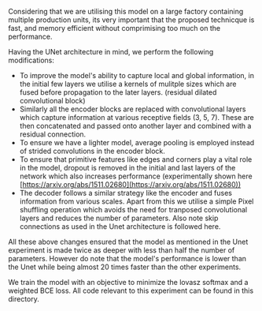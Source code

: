 Considering that we are utilising this model on a large factory containing multiple production units, its very important that the proposed technicque is fast, and memory efficient without comprimising too much on the performance. 

Having the UNet architecture in mind, we perform the following modifications:
- To improve the model's ability to capture local and global information, in the initial few layers we utilise a kernels of mulitple sizes which are fused before propagation to the later layers. (residual dilated convolutional block)
- Similarly all the encoder blocks are replaced with convolutional layers which capture information at various receptive fields (3, 5, 7). These are then concatenated and passed onto another layer and combined with a residual connection.
- To ensure we have a lighter model, average pooling is employed instead of strided convolutions in the encoder block.
- To ensure that primitive features like edges and corners play a vital role in the model, dropout is removed in the initial and last layers of the network which also increases performance (experimentally shown here [https://arxiv.org/abs/1511.02680](https://arxiv.org/abs/1511.02680))
- The decoder follows a similar strategy like the encoder and fuses information from various scales. Apart from this we utilise a simple Pixel shuffling operation which avoids the need for tranposed convolutional layers and reduces the number of parameters. Also note skip connections as used in the Unet architecture is followed here.

All these above changes ensured that the model as mentioned in the Unet experiment is made twice as deeper with less than half the number of parameters. However do note that the model's performance is lower than the Unet while being almost 20 times faster than the other experiments.

We train the model with an objective to minimize the lovasz softmax and a weighted BCE loss. All code relevant to this experiment can be found in this directory.
